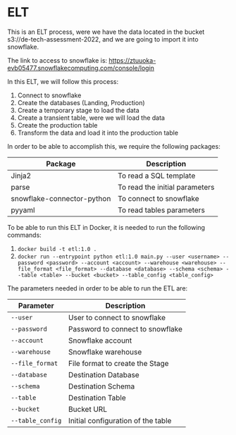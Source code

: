 # ELT

This is an ELT process, were we have the data located in the bucket s3://de-tech-assessment-2022, and we are going to import it into snowflake.

The link to access to snowflake is: https://ztuuoka-evb05477.snowflakecomputing.com/console/login

In this ELT, we will follow this process:

1. Connect to snowflake
2. Create the databases (Landing, Production)
3. Create a temporary stage to load the data
4. Create a transient table, were we will load the data
5. Create the production table
6. Transform the data and load it into the production table

In order to be able to accomplish this, we require the following packages:

| Package | Description |
| ---------------| --------------- |
| Jinja2 | To read a SQL template |
| parse | To read the initial parameters |
| snowflake-connector-python | To connect to snowflake |
| pyyaml | To read tables parameters |

To be able to run this ELT in Docker, it is needed to run the following commands:

1. `docker build -t etl:1.0 .`
2. `docker run --entrypoint python etl:1.0 main.py --user <username> --password <password> --account <account> --warehouse <warehouse> --file_format <file_format> --database <database> --schema <schema> --table <table> --bucket <bucket> --table_config <table_config>`

The parameters needed in order to be able to run the ETL are:

| Parameter | Description |
| ---------------| --------------- |
| `--user` | User to connect to snowflake |
| `--password` | Password to connect to snowflake |
| `--account` | Snowflake account |
| `--warehouse` | Snowflake warehouse |
| `--file_format` | File format to create the Stage |
| `--database` | Destination Database |
| `--schema` | Destination Schema |
| `--table` | Destination Table |
| `--bucket` | Bucket URL |
| `--table_config` | Initial configuration of the table |



